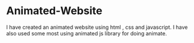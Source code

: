# Animated-Website
I have created an  animated website using html , css and javascript. I have also used some most using animated js library for doing animate.
